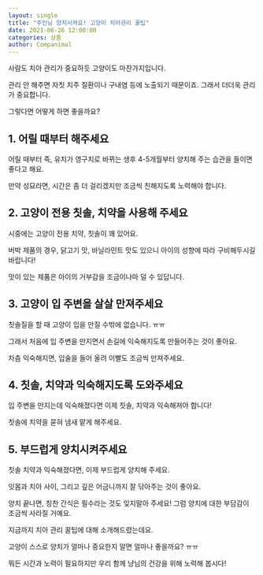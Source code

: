 ```yaml
---
layout: single
title: "주인님 양치시켜요! 고양이 치아관리 꿀팁"
date: 2021-06-26 12:00:00
categories: 상품
author: Companimal
---
```


사람도 치아 관리가 중요하듯 고양이도 마찬가지입니다.

관리 안 해주면 자칫 치주 질환이나 구내염 등에 노출되기 때문이죠. 그래서 더더욱 관리가 중요합니다.

그렇다면 어떻게 하면 좋을까요?

## 1. 어릴 때부터 해주세요

어릴 때부터 즉, 유치가 영구치로 바뀌는 생후 4-5개월부터 양치해 주는 습관을 들이면 좋다고 해요.

만약 성묘라면, 시간은 좀 더 걸리겠지만 조금씩 친해지도록 노력해야 합니다.

## 2. 고양이 전용 칫솔, 치약을 사용해 주세요

시중에는 고양이 전용 치약, 칫솔이 꽤 있어요.

버박 제품의 경우, 닭고기 맛, 바닐라민트 맛도 있으니 아이의 성향에 따라 구비해두시길 바랍니다!

맛이 있는 제품은 아이의 거부감을 조금이나마 덜 수 있답니다.

## 3. 고양이 입 주변을 살살 만져주세요

칫솔질을 할 때 고양이 입을 만질 수밖에 없습니다. ㅠㅠ

그래서 처음에 입 주변을 만지면서 손길에 익숙해지도록 만들어주는 것이 좋아요.

차츰 익숙해지면, 입술을 들어 올려 이빨도 조금씩 만져주세요.

## 4. 칫솔, 치약과 익숙해지도록 도와주세요

입 주변을 만지는데 익숙해졌다면 이제 칫솔, 치약과 익숙해져야 합니다!

칫솔에 치약을 묻혀 냄새 맡게 해주세요.

## 5. 부드럽게 양치시켜주세요

칫솔 치약과 익숙해졌다면, 이제 부드럽게 양치해 주세요.

잇몸과 치아 사이, 그리고 깊은 어금니까지 잘 닦아주는 것이 좋아요.

양치 끝나면, 칭찬 간식은 필수라는 것도 잊지말아 주세요! 그럼 양치에 대한 부담감이 조금씩 사라질 거예요.

지금까지 치아 관리 꿀팁에 대해 소개해드렸는데요.

고양이 스스로 양치가 얼마나 중요한지 알면 얼마나 좋을까요? ㅠㅠ

뭐든 시간과 노력이 필요하지만 우리 함께 냥님의 건강을 위해 노력해 봅시다!
